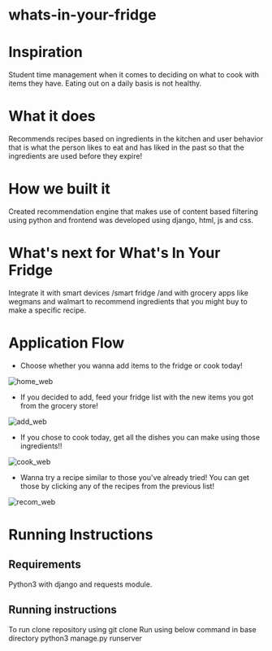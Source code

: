 # whats-in-your-fridge
# Inspiration
Student time management when it comes to deciding on what to cook with items they have. Eating out on a daily basis is not healthy.

# What it does
Recommends recipes based on ingredients in the kitchen and user behavior that is what the person likes to eat and has liked in the past so that the ingredients are used before they expire!

# How we built it
Created recommendation engine that makes use of content based filtering using python and frontend was developed using django, html, js and css.

# What's next for What's In Your Fridge
Integrate it with smart devices /smart fridge /and with grocery apps like wegmans and walmart to recommend ingredients that you might buy to make a specific recipe.

# Application Flow
* Choose whether you wanna add items to the fridge or cook today!

![home_web](https://user-images.githubusercontent.com/26019260/164943774-aff08f4b-cd19-42dc-900a-55d6ec88c86f.PNG)

* If you decided to add, feed your fridge list with the new items you got from the grocery store!

![add_web](https://user-images.githubusercontent.com/26019260/164943810-ff37ab24-139d-46a3-8191-3c458bc44148.PNG)

* If you chose to cook today, get all the dishes you can make using those ingredients!!

![cook_web](https://user-images.githubusercontent.com/26019260/164943854-55718a9d-ad42-4c78-8a55-12449f0f58df.PNG)

* Wanna try a recipe similar to those you've already tried! You can get those by clicking any of the recipes from the previous list! 

![recom_web](https://user-images.githubusercontent.com/26019260/164943902-4f76bc2c-d5ec-423b-89ee-77970fe294a8.PNG)

# Running Instructions
## Requirements
Python3 with django and requests module.

## Running instructions
To run clone repository using git clone <repository link>
Run using below command in base directory python3 manage.py runserver
